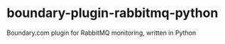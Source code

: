boundary-plugin-rabbitmq-python
===============================

Boundary.com plugin for RabbitMQ monitoring, written in Python
